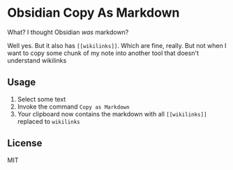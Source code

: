 # Obsidian Copy As Markdown

What? I thought Obsidian _was_ markdown?

Well yes. But it also has `[[wikilinks]]`. Which are fine, really. But not when I want to copy some chunk of my note into another tool that doesn't understand wikilinks

## Usage

1. Select some text
2. Invoke the command `Copy as Markdown`
3. Your clipboard now contains the markdown with all `[[wikilinks]]` replaced to `wikilinks`

## License
MIT
